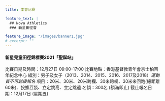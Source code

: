 ```yaml
---
title: 本會比賽

feature_text: |
  ## Nova Athletics
  ### 新星田徑會

feature_image: "/images/banner1.jpg"
# excerpt: ""
---
```

#### 新星兒童田徑錦標賽2021「聖誕站」

比賽日期及時間：12月27日 09:00-17:00
比賽地點：香港基督教青年會京士柏百年紀念中心
組別：男子及女子（2013、2014、2015、2016、2017及2018）*運動員不可越級報名*
項目：20米、30米、20米跨欄、30米跨欄、30米來回跑(總距離60米)、投擲豆袋、立定跳高、立定跳遠
名額：300名 (額滿即止)
截止報名日期：12月17日 (星期五)

